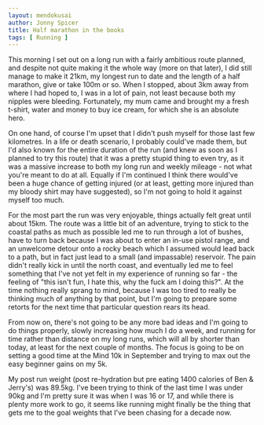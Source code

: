 ```yaml
---
layout: mendokusai
author: Jonny Spicer
title: Half marathon in the books
tags: [ Running ]
---
```

This morning I set out on a long run with a fairly ambitious route planned, and despite not quite making it the whole way (more on that later),
I did still manage to make it 21km, my longest run to date and the length of a half marathon, give or take 100m or so. When I stopped, about 3km
away from where I had hoped to, I was in a lot of pain, not least because both my nipples were bleeding. Fortunately, my mum came and brought my a fresh
t-shirt, water and money to buy ice cream, for which she is an absolute hero.

On one hand, of course I'm upset that I didn't push myself for those last few kilometres. In a life or death scenario, I probably could've made them, but
I'd also known for the entire duration of the run (and knew as soon as I planned to try this route) that it was a pretty stupid thing to even try,
as it was a massive increase to both my long run and weekly mileage - not what you're meant to do at all. Equally if I'm continued I think there would've
been a huge chance of getting injured (or at least, getting more injured than my bloody shirt may have suggested), so I'm not going to hold it against
myself too much.

For the most part the run was very enjoyable, things actually felt great until about 15km. The route was a little bit of an adventure, trying to stick to
the coastal paths as much as possible led me to run through a lot of bushes, have to turn back because I was about to enter an in-use pistol range,
and an unwelcome detour onto a rocky beach which I assumed would lead back to a path, but in fact just lead to a small (and impassable) reservoir.
The pain didn't really kick in until the north coast, and eventually led me to feel something that I've not yet felt in my experience of running so far -
the feeling of "this isn't fun, I hate this, why the fuck am I doing this?". At the time nothing really sprang to mind, because I was too tired to really
be thinking much of anything by that point, but I'm going to prepare some retorts for the next time that particular question rears its head.

From now on, there's not going to be any more bad ideas and I'm going to do things properly, slowly increasing how much I do a week, and running for time rather
than distance on my long runs, which will all by shorter than today, at least for the next couple of months. The focus is going to be on setting a good time
at the Mind 10k in September and trying to max out the easy beginner gains on my 5k.

My post run weight (post re-hydration but pre eating 1400 calories of Ben & Jerry's) was 89.5kg. I've been trying to think of the last time I was under 90kg
and I'm pretty sure it was when I was 16 or 17, and while there is plenty more work to go, it seems like running might finally be the thing that gets me to
the goal weights that I've been chasing for a decade now.
